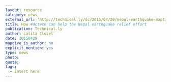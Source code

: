 ```yaml
---
layout: resource
category: news
external_url: ‘http://technical.ly/dc/2015/04/29/nepal-earthquake-maptime-dc/'
title: How #dctech can help the Nepal earthquake relief effort
publication: Technical.ly
author: Lalita Clozel
date: 20150429
mapgive_is_author: no
explicit_mention: yes
type: news
photo:
quote:
tags:
  - insert here
---
```

